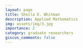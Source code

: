 ```yaml
---
layout: page
title: Sheila E. Whitman
description: Applied Mathematics
img: assets/img/3.jpg
importance: 2
category: graduate researchers
giscus_comments: false
---
```

